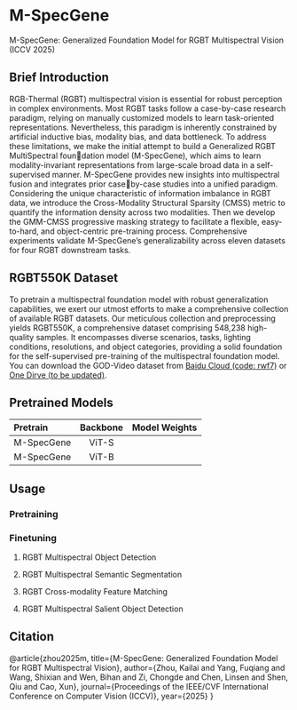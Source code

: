 # M-SpecGene
M-SpecGene: Generalized Foundation Model for RGBT Multispectral Vision (ICCV 2025)

## Brief Introduction
RGB-Thermal (RGBT) multispectral vision is essential for robust perception in complex environments. Most RGBT tasks follow a case-by-case research paradigm, relying on manually customized models to learn task-oriented representations. Nevertheless, this paradigm is inherently constrained by artificial inductive bias, modality bias, and data bottleneck. To address these limitations, we make the initial attempt to build a Generalized RGBT MultiSpectral foundation model (M-SpecGene), which aims to learn modality-invariant representations from large-scale broad data in a self-supervised manner. M-SpecGene provides new insights into multispectral fusion and integrates prior caseby-case studies into a unified paradigm. Considering the unique characteristic of information imbalance in RGBT data, we introduce the Cross-Modality Structural Sparsity
(CMSS) metric to quantify the information density across two modalities. Then we develop the GMM-CMSS progressive masking strategy to facilitate a flexible, easy-to-hard, and object-centric pre-training process. Comprehensive experiments validate M-SpecGene’s generalizability across eleven datasets for four RGBT downstream tasks.



## RGBT550K Dataset
To pretrain a multispectral foundation model with robust generalization capabilities, we exert our utmost efforts to make a comprehensive collection of available RGBT datasets. Our meticulous collection and preprocessing yields RGBT550K, a comprehensive dataset comprising 548,238 high-quality samples. It encompasses diverse scenarios, tasks, lighting conditions, resolutions, and object categories, providing a solid foundation for the self-supervised pre-training of the multispectral foundation model. You can download the GOD-Video dataset from  [Baidu Cloud (code: rwf7)](https://pan.baidu.com/s/1Hv3E74ILsk_rmbQVXDpr6w?pwd=rwf7) or [One Dirve (to be updated)]().


## Pretrained Models


| Pretrain | Backbone | Model Weights |
| :------- | :------: | :------: |
| M-SpecGene | ViT-S | | 
| M-SpecGene | ViT-B | | 



## Usage
### Pretraining


### Finetuning

1. RGBT Multispectral Object Detection

2. RGBT Multispectral Semantic Segmentation

3. RGBT Cross-modality Feature Matching

4. RGBT Multispectral Salient Object Detection


## Citation

@article{zhou2025m,
  title={M-SpecGene: Generalized Foundation Model for RGBT Multispectral Vision},
  author={Zhou, Kailai and Yang, Fuqiang and Wang, Shixian and Wen, Bihan and Zi, Chongde and Chen, Linsen and Shen, Qiu and Cao, Xun},
  journal={Proceedings of the IEEE/CVF International Conference on Computer Vision (ICCV)},
  year={2025}
}
